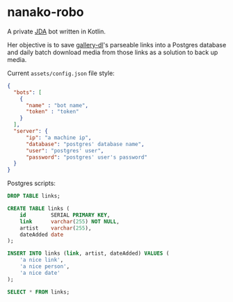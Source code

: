 # nanako-robo

A private [JDA](https://github.com/discord-jda/JDA) bot written in Kotlin.

Her objective is to save [gallery-dl](https://github.com/mikf/gallery-dl)'s parseable links into a Postgres database and daily batch download media from those links as a solution to back up media.

Current `assets/config.json` file style:

```json
{
  "bots": [
    {
      "name" : "bot name",
      "token" : "token"
    }
  ],
  "server": {
      "ip": "a machine ip",
      "database": "postgres' database name",
      "user": "postgres' user",
      "password": "postgres' user's password"
  }
}
```

Postgres scripts:

```sql
DROP TABLE links;

CREATE TABLE links (
    id        SERIAL PRIMARY KEY,
    link      varchar(255) NOT NULL,
    artist    varchar(255),
    dateAdded date
);

INSERT INTO links (link, artist, dateAdded) VALUES (
    'a nice link',
    'a nice person',
    'a nice date'
);

SELECT * FROM links;
```
